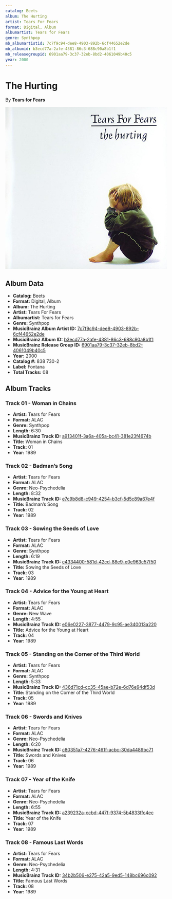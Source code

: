 ```yaml
---
catalog: Beets
album: The Hurting
artist: Tears For Fears
format: Digital, Album
albumartist: Tears for Fears
genre: Synthpop
mb_albumartistid: 7c7f9c94-dee8-4903-892b-6cf44652e2de
mb_albumid: b3ecd77a-2afe-4381-86c3-688c90a8b1f1
mb_releasegroupid: 6901aa79-3c37-32eb-8bd2-4061049b40c5
year: 2000
---
```


# The Hurting

By **Tears for Fears**

![](../../assets/beetscovers/Tears_For_Fears-The_Hurting.jpg)

## Album Data

- **Catalog:** Beets
- **Format:** Digital, Album
- **Album:** The Hurting
- **Artist:** Tears For Fears
- **Albumartist:** Tears for Fears
- **Genre:** Synthpop
- **MusicBrainz Album Artist ID:** [7c7f9c94-dee8-4903-892b-6cf44652e2de](https://musicbrainz.org/artist/7c7f9c94-dee8-4903-892b-6cf44652e2de)
- **MusicBrainz Album ID:** [b3ecd77a-2afe-4381-86c3-688c90a8b1f1](https://musicbrainz.org/release/b3ecd77a-2afe-4381-86c3-688c90a8b1f1)
- **MusicBrainz Release Group ID:** [6901aa79-3c37-32eb-8bd2-4061049b40c5](https://musicbrainz.org/release-group/6901aa79-3c37-32eb-8bd2-4061049b40c5)
- **Year:** 2000
- **Catalog #:** 838 730-2
- **Label:** Fontana
- **Total Tracks:** 08

## Album Tracks

### Track 01 - Woman in Chains

- **Artist:** Tears for Fears
- **Format:** ALAC
- **Genre:** Synthpop
- **Length:** 6:30
- **MusicBrainz Track ID:** [a913401f-3a6a-405a-bc41-381e23f4674b](https://musicbrainz.org/recording/a913401f-3a6a-405a-bc41-381e23f4674b)
- **Title:** Woman in Chains
- **Track:** 01
- **Year:** 1989

### Track 02 - Badman’s Song

- **Artist:** Tears for Fears
- **Format:** ALAC
- **Genre:** Neo-Psychedelia
- **Length:** 8:32
- **MusicBrainz Track ID:** [e7c9b8d8-c949-4254-b3cf-5d5c89a67e4f](https://musicbrainz.org/recording/e7c9b8d8-c949-4254-b3cf-5d5c89a67e4f)
- **Title:** Badman’s Song
- **Track:** 02
- **Year:** 1989

### Track 03 - Sowing the Seeds of Love

- **Artist:** Tears for Fears
- **Format:** ALAC
- **Genre:** Synthpop
- **Length:** 6:19
- **MusicBrainz Track ID:** [c4334400-581d-42cd-88e9-e0e963c57f50](https://musicbrainz.org/recording/c4334400-581d-42cd-88e9-e0e963c57f50)
- **Title:** Sowing the Seeds of Love
- **Track:** 03
- **Year:** 1989

### Track 04 - Advice for the Young at Heart

- **Artist:** Tears for Fears
- **Format:** ALAC
- **Genre:** New Wave
- **Length:** 4:55
- **MusicBrainz Track ID:** [e06e0227-3877-4479-9c95-ae340013a220](https://musicbrainz.org/recording/e06e0227-3877-4479-9c95-ae340013a220)
- **Title:** Advice for the Young at Heart
- **Track:** 04
- **Year:** 1989

### Track 05 - Standing on the Corner of the Third World

- **Artist:** Tears for Fears
- **Format:** ALAC
- **Genre:** Synthpop
- **Length:** 5:33
- **MusicBrainz Track ID:** [436d71cd-cc35-45ae-b72e-6d76e94df53d](https://musicbrainz.org/recording/436d71cd-cc35-45ae-b72e-6d76e94df53d)
- **Title:** Standing on the Corner of the Third World
- **Track:** 05
- **Year:** 1989

### Track 06 - Swords and Knives

- **Artist:** Tears for Fears
- **Format:** ALAC
- **Genre:** Neo-Psychedelia
- **Length:** 6:20
- **MusicBrainz Track ID:** [c80351a7-4276-461f-acbc-30da4489bc71](https://musicbrainz.org/recording/c80351a7-4276-461f-acbc-30da4489bc71)
- **Title:** Swords and Knives
- **Track:** 06
- **Year:** 1989

### Track 07 - Year of the Knife

- **Artist:** Tears for Fears
- **Format:** ALAC
- **Genre:** Neo-Psychedelia
- **Length:** 6:55
- **MusicBrainz Track ID:** [a239232a-ccbd-447f-9374-5b4833ffc4ec](https://musicbrainz.org/recording/a239232a-ccbd-447f-9374-5b4833ffc4ec)
- **Title:** Year of the Knife
- **Track:** 07
- **Year:** 1989

### Track 08 - Famous Last Words

- **Artist:** Tears for Fears
- **Format:** ALAC
- **Genre:** Neo-Psychedelia
- **Length:** 4:31
- **MusicBrainz Track ID:** [34b2b506-e275-42a5-9ed5-148bc696c092](https://musicbrainz.org/recording/34b2b506-e275-42a5-9ed5-148bc696c092)
- **Title:** Famous Last Words
- **Track:** 08
- **Year:** 1989

